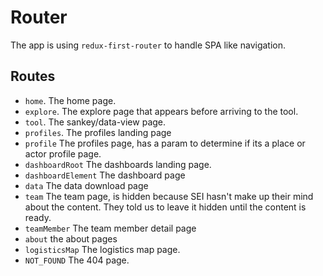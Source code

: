 # Router
The app is using `redux-first-router` to handle SPA like navigation.

## Routes

- `home`. The home page.
- `explore`. The explore page that appears before arriving to the tool.
- `tool`. The sankey/data-view page.
- `profiles`. The profiles landing page
- `profile` The profiles page, has a param to determine if its a place or actor profile page.
- `dashboardRoot` The dashboards landing page.
- `dashboardElement` The dashboard page
- `data` The data download page
- `team` The team page, is hidden because SEI hasn't make up their mind about the content. They told us to leave it hidden until the content is ready.
- `teamMember` The team member detail page
- `about` the about pages
- `logisticsMap` The logistics map page.
- `NOT_FOUND` The 404 page.